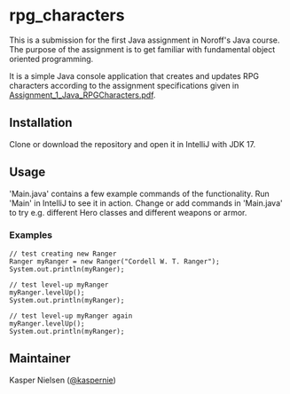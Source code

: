 # rpg_characters

This is a submission for the first Java assignment in Noroff's Java course. The purpose of the assignment is to get
familiar with fundamental object oriented programming.

It is a simple Java console application that creates and updates RPG characters according to the assignment
specifications given in [Assignment_1_Java_RPGCharacters.pdf](Assignment_1_Java_RPGCharacters.pdf).

## Installation

Clone or download the repository and open it in IntelliJ with JDK 17.

## Usage

'Main.java' contains a few example commands of the functionality. Run 'Main' in IntelliJ to see it in action. Change or
add commands in 'Main.java' to try e.g. different Hero classes and different weapons or armor.

### Examples

```
// test creating new Ranger
Ranger myRanger = new Ranger("Cordell W. T. Ranger");
System.out.println(myRanger);

// test level-up myRanger
myRanger.levelUp();
System.out.println(myRanger);

// test level-up myRanger again
myRanger.levelUp();
System.out.println(myRanger);
```

## Maintainer

Kasper Nielsen ([@kaspernie](https://github.com/kaspernie))